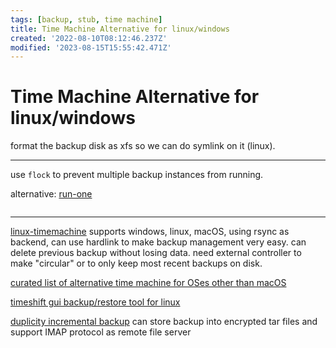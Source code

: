 ```yaml
---
tags: [backup, stub, time machine]
title: Time Machine Alternative for linux/windows
created: '2022-08-10T08:12:46.237Z'
modified: '2023-08-15T15:55:42.471Z'
---
```


# Time Machine Alternative for linux/windows

format the backup disk as xfs so we can do symlink on it (linux).

----

use `flock` to prevent multiple backup instances from running.

alternative: [run-one]()

```bash

```

----

[linux-timemachine](https://github.com/cytopia/linux-timemachine#star-features) supports windows, linux, macOS, using rsync as backend, can use hardlink to make backup management very easy. can delete previous backup without losing data. need external controller to make "circular" or to only keep most recent backups on disk.

[curated list of alternative time machine for OSes other than macOS](https://alternativeto.net/software/time-machine/?platform=linux&p=2)

[timeshift gui backup/restore tool for linux](https://alternativeto.net/software/timeshift/about/)

[duplicity incremental backup](https://duplicity.gitlab.io/) can store backup into encrypted tar files and support IMAP protocol as remote file server


